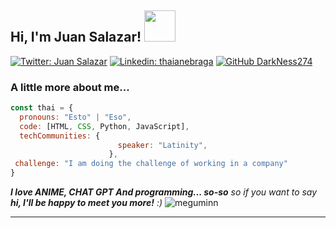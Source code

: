 <h2> Hi, I'm Juan Salazar! <img src="https://upload.wikimedia.org/wikipedia/commons/thumb/f/f0/Senati_Per%C3%BA_logo.svg/1200px-Senati_Per%C3%BA_logo.svg.png" width="50"></h2>


[![Twitter: Juan Salazar](https://img.shields.io/twitter/follow/ThaiiBraga?style=social)](https://twitter.com/ThaiiBraga)
[![Linkedin: thaianebraga](https://img.shields.io/badge/-thaianebraga-blue?style=flat-square&logo=Linkedin&logoColor=white&link=https://www.linkedin.com/in/thaianebraga/)](https://www.linkedin.com/in/thaianebraga/)
[![GitHub DarkNess274](https://img.shields.io/github/followers/thaiane?label=follow&style=social)](https://github.com/DarkNess274)


<h3> A little more about me...  </h3>

```javascript
const thai = {
  pronouns: "Esto" | "Eso",
  code: [HTML, CSS, Python, JavaScript],
  techCommunities: {
                        speaker: "Latinity",
                      },
 challenge: "I am doing the challenge of working in a company"
}
```

<em><b>I love ANIME, CHAT GPT And programming... so-so</b> so if you want to say <b>hi, I'll be happy to meet you more!</b> :)</em>
![meguminn](https://github.com/DarkNess274/DarkNess274/assets/158103742/b4162ce3-9d69-44ed-b181-cce4c9d5a423) 

---

